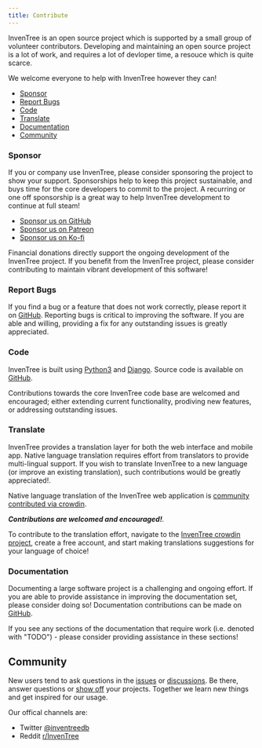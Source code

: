 ```yaml
---
title: Contribute
---
```


InvenTree is an open source project which is supported by a small group of volunteer contributors. Developing and maintaining an open source project is a lot of work, and requires a lot of devloper time, a resouce which is quite scarce.

We welcome everyone to help with InvenTree however they can!  

- [Sponsor](#sponsor)
- [Report Bugs](#report-bugs)
- [Code](#code)
- [Translate](#translate)
- [Documentation](#documentation)
- [Community](#community)

### Sponsor

If you or company use InvenTree, please consider sponsoring the project to show your support. Sponsorships help to keep this project sustainable, and buys time for the core developers to commit to the project. A recurring or one off sponsorship is a great way to help InvenTree development to continue at full steam!

- [Sponsor us on GitHub](https://github.com/sponsors/inventree)
- [Sponsor us on Patreon](https://www.patreon.com/inventree)
- [Sponsor us on Ko-fi](https://ko-fi.com/inventree)

Financial donations directly support the ongoing development of the InvenTree project. If you benefit from the InvenTree project, please consider contributing to maintain vibrant development of this software!

### Report Bugs

If you find a bug or a feature that does not work correctly, please report it on [GitHub](https://github.com/inventree/inventree/issues).
Reporting bugs is critical to improving the software. If you are able and willing, providing a fix for any outstanding issues is greatly appreciated.

### Code

InvenTree is built using [Python3](https://www.python.org/) and [Django](https://www.djangoproject.com/). Source code is available on [GitHub](https://github.com/inventree/inventree).

Contributions towards the core InvenTree code base are welcomed and encouraged; either extending current functionality, prodiving new features, or addressing outstanding issues.

### Translate

InvenTree provides a translation layer for both the web interface and mobile app. Native language translation requires effort from translators to provide multi-lingual support. If you wish to translate InvenTree to a new language (or improve an existing translation), such contributions would be greatly appreciated!.

Native language translation of the InvenTree web application is [community contributed via crowdin](https://crowdin.com/project/inventree).

_**Contributions are welcomed and encouraged!**._

To contribute to the translation effort, navigate to the [InvenTree crowdin project](https://crowdin.com/project/inventree), create a free account, and start making translations suggestions for your language of choice!

### Documentation

Documenting a large software project is a challenging and ongoing effort. If you are able to provide assistance in improving the documentation set, please consider doing so! Documentation contributions can be made on [GitHub](https://github.com/inventree/inventree-docs).

If you see any sections of the documentation that require work (i.e. denoted with "TODO") - please consider providing assistance in these sections!

## Community

New users tend to ask questions in the [issues](https://github.com/inventree/InvenTree/issues) or [discussions](https://github.com/inventree/InvenTree/discussions). Be there, answer questions or [show off](https://github.com/inventree/InvenTree/discussions/categories/show-and-tell) your projects. Together we learn new things and get inspired for our usage.

Our offical channels are:
- Twitter [@inventreedb](https://twitter.com/inventreedb)
- Reddit [r/InvenTree](https://www.reddit.com/r/InvenTree/)

